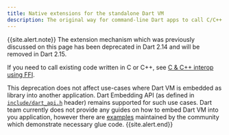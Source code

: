 ```yaml
---
title: Native extensions for the standalone Dart VM
description: The original way for command-line Dart apps to call C/C++ functions.
---
```


{{site.alert.note}}
The extension mechanism which was previously discussed on this page has been
deprecated in Dart 2.14 and will be removed in Dart 2.15.

If you need to call existing code written in C or C++, see
[C & C++ interop using FFI](/server/c-interop).

This deprecation does not affect use-cases where Dart VM is embedded as library
into another application. Dart Embedding API (as defined in
[`include/dart_api.h`] header) remains supported for such use cases. Dart team
currently does not provide any guides on how to embed Dart VM into you
application, however there are [examples] maintained by the community which
demonstrate necessary glue code.
{{site.alert.end}}

[`include/dart_api.h`]:  https://github.com/dart-lang/sdk/blob/master/runtime/include/dart_api.h
[examples]: https://github.com/fuzzybinary/dart-embedding-example
